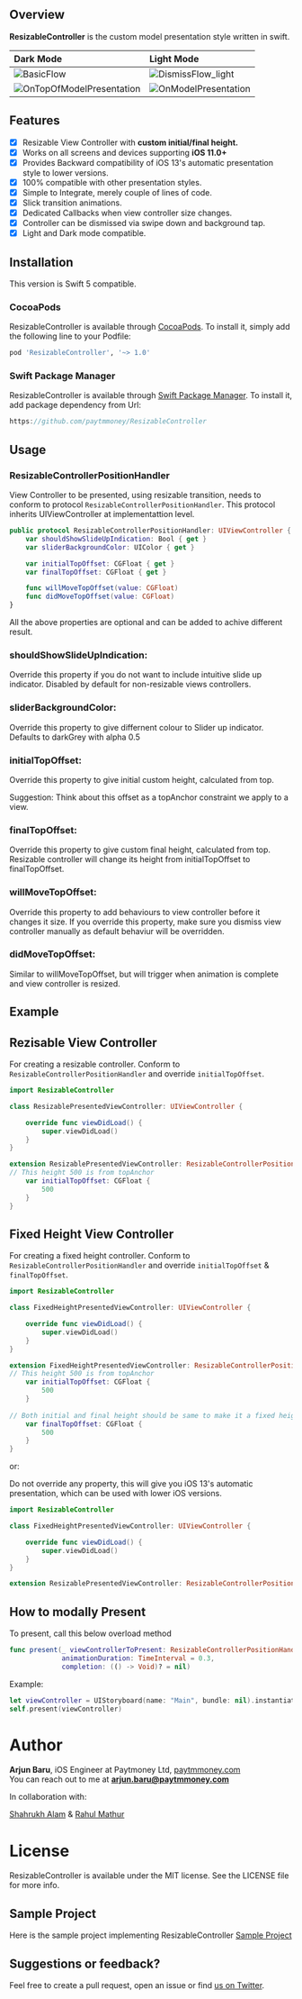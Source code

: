 
## Overview

**ResizableController** is the custom model presentation style written in swift.


| Dark Mode | Light Mode |
|:----------|:-----|
|![BasicFlow](https://user-images.githubusercontent.com/74349937/99520326-fa993d00-29b8-11eb-85cb-b91abbbb81a7.gif)|![DismissFlow_light](https://user-images.githubusercontent.com/74349937/99521441-6def7e80-29ba-11eb-8caf-cd15ffced50e.gif)|
|![OnTopOfModelPresentation](https://user-images.githubusercontent.com/74349937/99520487-2c120880-29b9-11eb-9208-540650c6ae1e.gif)|![OnModelPresentation](https://user-images.githubusercontent.com/74349937/99521540-8a8bb680-29ba-11eb-8c77-cae890a65f21.gif)|


## Features

- [X] Resizable View Controller with **custom initial/final height.**
- [X] Works on all screens and devices supporting **iOS 11.0+**
- [X] Provides Backward compatibility of iOS 13's automatic presentation style to lower versions.
- [X] 100% compatible with other presentation styles.
- [X] Simple to Integrate, merely couple of lines of code.
- [X] Slick transition animations.
- [X] Dedicated Callbacks when view controller size changes.
- [X] Controller can be dismissed via swipe down and background tap.
- [X] Light and Dark mode compatible.

## Installation
This version is Swift 5 compatible.

### CocoaPods

ResizableController is available through [CocoaPods](http://cocoapods.org). To install
it, simply add the following line to your Podfile:

```ruby
pod 'ResizableController', '~> 1.0'
```

### Swift Package Manager

ResizableController is available through [Swift Package Manager](https://swift.org/package-manager/). To install
it, add package dependency from Url:

```swift
https://github.com/paytmmoney/ResizableController
```

## Usage
### ResizableControllerPositionHandler
View Controller to be presented, using resizable transition,  needs to conform to protocol  `ResizableControllerPositionHandler`. This protocol inherits UIViewController at implementattion level.

```swift
public protocol ResizableControllerPositionHandler: UIViewController {
    var shouldShowSlideUpIndication: Bool { get }
    var sliderBackgroundColor: UIColor { get }

    var initialTopOffset: CGFloat { get }
    var finalTopOffset: CGFloat { get }

    func willMoveTopOffset(value: CGFloat)
    func didMoveTopOffset(value: CGFloat)
}
```
All the above properties are optional and can be added to achive different result.

### shouldShowSlideUpIndication:

Override this property if you do not want to include intuitive slide up indicator. Disabled by default for non-resizable views controllers.

### sliderBackgroundColor:

Override this property to give differnent colour to Slider up indicator. Defaults to darkGrey with alpha 0.5

### initialTopOffset:

Override this property to give initial custom height, calculated from top.

Suggestion: Think about this offset as a topAnchor constraint we apply to a view.

### finalTopOffset:

Override this property to give custom final height, calculated from top. Resizable controller will change its height from initialTopOffset to finalTopOffset.

### willMoveTopOffset:

Override this property to add behaviours to view controller before it changes it size.
If you override this property, make sure you dismiss view controller manually as default behaviur will be overridden.

### didMoveTopOffset:
Similar to willMoveTopOffset, but will trigger when animation is complete and view controller is resized.


## Example

## Rezisable View Controller

For creating a resizable controller.  Conform to `ResizableControllerPositionHandler` and override `initialTopOffset`. 

```swift
import ResizableController

class ResizablePresentedViewController: UIViewController {

    override func viewDidLoad() {
        super.viewDidLoad()
    }
}

extension ResizablePresentedViewController: ResizableControllerPositionHandler {
// This height 500 is from topAnchor
    var initialTopOffset: CGFloat {
        500
    }
}
```

## Fixed Height View Controller

For creating a fixed height controller.  Conform to `ResizableControllerPositionHandler` and override `initialTopOffset` &  `finalTopOffset`. 

```swift
import ResizableController

class FixedHeightPresentedViewController: UIViewController {

    override func viewDidLoad() {
        super.viewDidLoad()
    }
}

extension FixedHeightPresentedViewController: ResizableControllerPositionHandler {
// This height 500 is from topAnchor
    var initialTopOffset: CGFloat {
        500
    }
    
// Both initial and final height should be same to make it a fixed height controller
    var finalTopOffset: CGFloat {
        500
    }
}
```

or:

Do not override any property, this will give you iOS 13's automatic presentation, which can be used with lower iOS versions.

```swift
import ResizableController

class FixedHeightPresentedViewController: UIViewController {

    override func viewDidLoad() {
        super.viewDidLoad()
    }
}

extension ResizablePresentedViewController: ResizableControllerPositionHandler {}
```

## How to modally Present

To present, call this below overload method

```swift
func present(_ viewControllerToPresent: ResizableControllerPositionHandler,
             animationDuration: TimeInterval = 0.3,
             completion: (() -> Void)? = nil)
```
Example:

```swift
let viewController = UIStoryboard(name: "Main", bundle: nil).instantiateViewController(identifier: "ResizablePresentedViewController") as ResizablePresentedViewController
self.present(viewController)
```

# Author


**Arjun Baru**, iOS Engineer at Paytmoney Ltd, [paytmmoney.com](https://www.paytmmoney.com/)<br>
You can reach out to me at **arjun.baru@paytmmoney.com**

In collaboration with:

[Shahrukh Alam](https://github.com/shahrukh-alam) & [Rahul Mathur](https://github.com/PaytmMoneyOpenSource)


# License

ResizableController is available under the MIT license. See the LICENSE file for more info.

## Sample Project

Here is the sample project implementing ResizableController [Sample Project](https://github.com/paytmmoney/ResizableControllerSample)


## Suggestions or feedback?

Feel free to create a pull request, open an issue or find [us on Twitter](https://twitter.com/PaytmMoney).


